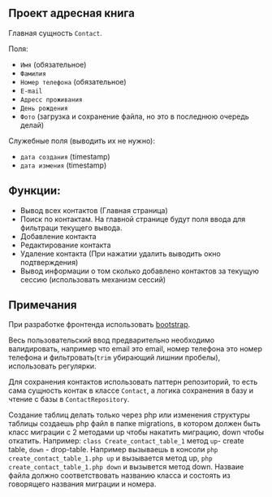 ## Проект адресная книга

Главная сущность `Contact`.

Поля:
- `Имя` (обязательное)
- `Фамилия`
- `Номер телефона` (обязательное)
- `E-mail`
- `Адресс проживания`
- `День рождения`
- `Фото` (загрузка и сохранение файла, но это в последнюю очередь делай)

Служебные поля (выводить их не нужно):
- `дата создания` (timestamp)
- `дата измения` (timestamp)

## Функции:
- Вывод всех контактов (Главная страница)
- Поиск по контактам. На главной странице будут поля ввода для фильтраци текущего вывода.
- Добавление контакта
- Редактирование контакта 
- Удаление контакта (При нажатии удалить выводить окно подтверждения)
- Вывод информации о том сколько добавлено контактов за текущую сессию (использовать механизм сессий)

## Примечания
При разработке фронтенда использовать [bootstrap](https://getbootstrap.com/).

Весь пользовательский ввод предварительно необходимо валидировать, например что email это email, номер телефона это номер телефона и фильтровать(`trim` убирающий лишнии пробелы), использовать регулярки.

Для сохранения контактов использовать паттерн репозиторий, то есть сама сущность контак в классе `Contact`, а логика сохранения в базу и чтение с базы в `ContactRepository`.

Создание таблиц делать только через php или изменения структуры таблицы создаешь php файл в папке migrations, в котором должен быть класс миграции с 2 методами up чтобы накатить миграцию, down чтобы откатить. Например: `class Create_contact_table_1` метод `up`- create table, `down` - drop-table. Например вызываешь в консоли `php create_contact_table_1.php up` и вызывается метод up, `php create_contact_table_1.php down` и вызывется метод down. Назваие файла должно соответствовать названию класса и состоять из говорящего названия миграции и номера.
